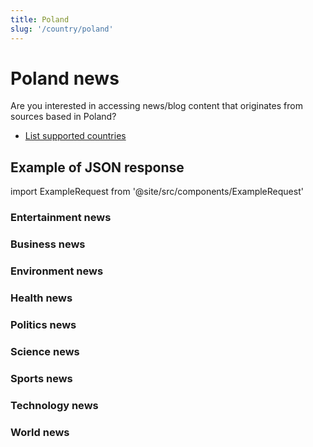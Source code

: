 ```yaml
---
title: Poland
slug: '/country/poland'
---
```


# Poland news

Are you interested in accessing news/blog content that originates from sources based in Poland?

- [List supported countries](/get-articles/countries)

## Example of JSON response

import ExampleRequest from '@site/src/components/ExampleRequest'

### Entertainment news
<ExampleRequest url="https://api.apitube.io/v1/news/articles?limit=2&category=news/Arts_and_Entertainment&language=pl"></ExampleRequest>

### Business news
<ExampleRequest url="https://api.apitube.io/v1/news/articles?limit=2&category=news/Business&language=pl"></ExampleRequest>

### Environment news
<ExampleRequest url="https://api.apitube.io/v1/news/articles?limit=2&category=news/Environment&language=pl"></ExampleRequest>

### Health news
<ExampleRequest url="https://api.apitube.io/v1/news/articles?limit=2&category=news/Health&language=pl"></ExampleRequest>

### Politics news
<ExampleRequest url="https://api.apitube.io/v1/news/articles?limit=2&category=news/Politics&language=pl"></ExampleRequest>

### Science news
<ExampleRequest url="https://api.apitube.io/v1/news/articles?limit=2&category=news/Science&language=pl"></ExampleRequest>

### Sports news
<ExampleRequest url="https://api.apitube.io/v1/news/articles?limit=2&category=news/Sports&language=pl"></ExampleRequest>

### Technology news
<ExampleRequest url="https://api.apitube.io/v1/news/articles?limit=2&category=news/Technology&language=pl"></ExampleRequest>

### World news
<ExampleRequest url="https://api.apitube.io/v1/news/articles?limit=2&category=news/World&language=pl"></ExampleRequest>
